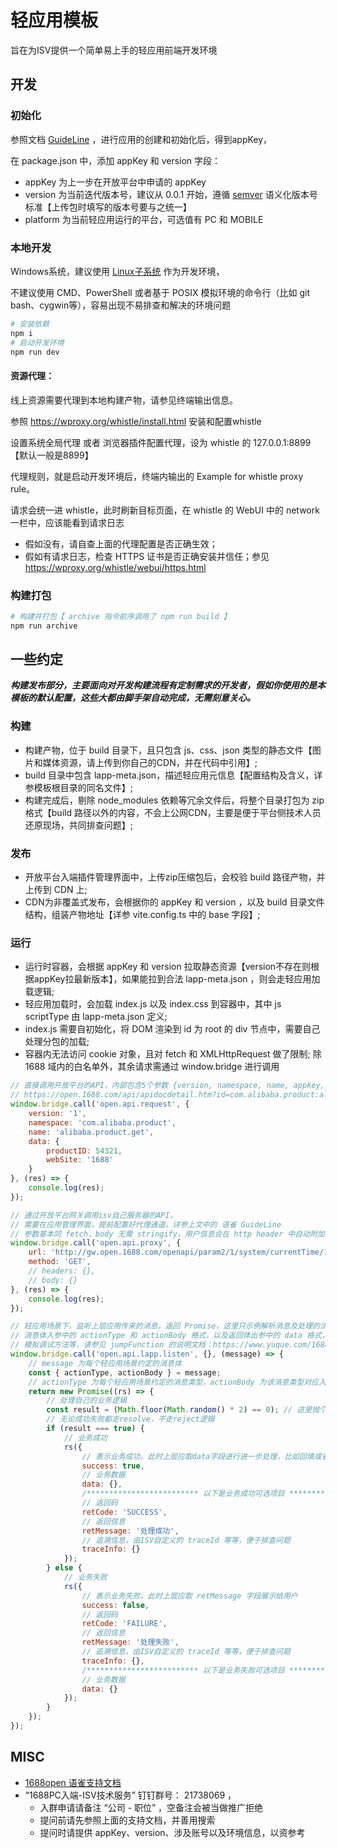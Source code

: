 # 轻应用模板

旨在为ISV提供一个简单易上手的轻应用前端开发环境

## 开发
### 初始化

参照文档 [GuideLine](https://www.yuque.com/1688open/support/foc409#dEb8N) ，进行应用的创建和初始化后，得到appKey，

在 package.json 中，添加 appKey 和 version 字段：
 - appKey 为上一步在开放平台中申请的 appKey
 - version 为当前迭代版本号，建议从 0.0.1 开始，遵循 [semver](https://semver.org/lang/zh-CN/) 语义化版本号标准【上传包时填写的版本号要与之统一】
 - platform 为当前轻应用运行的平台，可选值有 PC 和 MOBILE

### 本地开发

Windows系统，建议使用 [Linux子系统](https://learn.microsoft.com/zh-cn/windows/wsl/install) 作为开发环境，

不建议使用 CMD、PowerShell 或者基于 POSIX 模拟环境的命令行（比如 git bash、cygwin等），容易出现不易排查和解决的环境问题

```bash
# 安装依赖
npm i
# 启动开发环境
npm run dev
```

#### 资源代理：

线上资源需要代理到本地构建产物，请参见终端输出信息。

参照 https://wproxy.org/whistle/install.html 安装和配置whistle

设置系统全局代理 或者 浏览器插件配置代理，设为 whistle 的 127.0.0.1:8899 【默认一般是8899】

代理规则，就是启动开发环境后，终端内输出的 Example for whistle proxy rule。

请求会统一进 whistle，此时刷新目标页面，在 whistle 的 WebUI 中的 network 一栏中，应该能看到请求日志
 - 假如没有，请自查上面的代理配置是否正确生效；
 - 假如有请求日志，检查 HTTPS 证书是否正确安装并信任；参见  https://wproxy.org/whistle/webui/https.html

### 构建打包

```bash
# 构建并打包【 archive 指令前序调用了 npm run build 】 
npm run archive
```
## 一些约定

***构建发布部分，主要面向对开发构建流程有定制需求的开发者，假如你使用的是本模板的默认配置，这些大都由脚手架自动完成，无需刻意关心。***
### 构建

- 构建产物，位于 build 目录下，且只包含 js、css、json 类型的静态文件【图片和媒体资源，请上传到你自己的CDN，并在代码中引用】;
- build 目录中包含 lapp-meta.json，描述轻应用元信息【配置结构及含义，详参模板根目录的同名文件】;
- 构建完成后，剔除 node_modules 依赖等冗余文件后，将整个目录打包为 zip 格式【build 路径以外的内容，不会上公网CDN，主要是便于平台侧技术人员还原现场，共同排查问题】;

### 发布

- 开放平台入端插件管理界面中，上传zip压缩包后，会校验 build 路径产物，并上传到 CDN 上;
- CDN为非覆盖式发布，会根据你的 appKey 和 version ，以及 build 目录文件结构，组装产物地址【详参 vite.config.ts 中的 base 字段】;

### 运行

- 运行时容器，会根据 appKey 和 version 拉取静态资源【version不存在则根据appKey拉最新版本】，如果能拉到合法 lapp-meta.json ，则会走轻应用加载逻辑;
- 轻应用加载时，会加载 index.js 以及 index.css 到容器中，其中 js scriptType 由 lapp-meta.json 定义;
- index.js 需要自初始化，将 DOM 渲染到 id 为 root 的 div 节点中，需要自己处理分包的加载;
- 容器内无法访问 cookie 对象，且对 fetch 和 XMLHttpRequest 做了限制; 除 1688 域内的白名单外，其余请求需通过 window.bridge 进行调用

```javascript
// 直接调用开放平台的API，内部包含5个参数 {version, namespace, name, appkey, data}
// https://open.1688.com/api/apidocdetail.htm?id=com.alibaba.product:alibaba.product.get-1&aopApiCategory=product_new
window.bridge.call('open.api.request', {
    version: '1',
    namespace: 'com.alibaba.product',
    name: 'alibaba.product.get',
    data: {
        productID: 54321,
        webSite: '1688'
    }
}, (res) => {
    console.log(res);
});

// 通过开放平台网关调用isv自己服务器的API，
// 需要在应用管理界面，提前配置好代理通道，详参上文中的 语雀 GuideLine
// 参数基本同 fetch，body 无需 stringify，用户信息会在 http header 中自动附加，用 userId 字段标识
window.bridge.call('open.api.proxy', {
    url: 'http://gw.open.1688.com/openapi/param2/1/system/currentTime/1323',
    method: 'GET',
    // headers: {},
    // body: {}
}, (res) => {
    console.log(res);
});

// 轻应用场景下，监听上层应用传来的消息，返回 Promise，这里只示例解析消息及处理的流程
// 消息体入参中的 actionType 和 actionBody 格式，以及返回体出参中的 data 格式，
// 模拟调试方法等，请参见 jumpFunction 的说明文档：https://www.yuque.com/1688open/support/xkezpe9wof04gsk8
window.bridge.call('open.api.lapp.listen', {}, (message) => {
    // message 为每个轻应用场景约定的消息体
    const { actionType, actionBody } = message;
    // actionType 为每个轻应用场景约定的消息类型，actionBody 为该消息类型对应入参
    return new Promise((rs) => {
        // 处理自己的业务逻辑
        const result = (Math.floor(Math.random() * 2) == 0); // 这里抛个硬币，模拟业务成功失败
        // 无论成功失败都走resolve，不走reject逻辑
        if (result === true) {
            // 业务成功
            rs({
                // 表示业务成功，此时上层应取data字段进行进一步处理，比如回填或者提交
                success: true,
                // 业务数据
                data: {},
                /************************* 以下是业务成功可选项目 *************************/
                // 返回码
                retCode: 'SUCCESS',
                // 返回信息
                retMessage: '处理成功',
                // 追溯信息，由ISV自定义的 traceId 等等，便于排查问题
                traceInfo: {}
            });
        } else {
            // 业务失败
            rs({
                // 表示业务失败，此时上层应取 retMessage 字段展示给用户
                success: false,
                // 返回码
                retCode: 'FAILURE',
                // 返回信息
                retMessage: '处理失败',
                // 追溯信息，由ISV自定义的 traceId 等等，便于排查问题
                traceInfo: {},
                /************************* 以下是业务失败可选项目 *************************/
                // 业务数据
                data: {}
            });
        }
    });
});

```

## MISC

- [1688open 语雀支持文档](https://www.yuque.com/1688open/support)
- “1688PC入端-ISV技术服务” 钉钉群号： 21738069 ，
  - 入群申请请备注 “公司 - 职位” ，空备注会被当做推广拒绝
  - 提问前请先参照上面的支持文档，并善用搜索
  - 提问时请提供 appKey、version、涉及账号以及环境信息，以资参考
